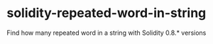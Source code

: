 # solidity-repeated-word-in-string
Find how many repeated word in a string with Solidity 0.8.* versions
